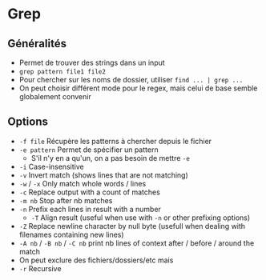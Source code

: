 # Grep

## Généralités

* Permet de trouver des strings dans un input
* `grep pattern file1 file2`
* Pour chercher sur les noms de dossier, utiliser `find ... | grep ...`
* On peut choisir différent mode pour le regex, mais celui de base semble globalement convenir

## Options

* `-f file` Récupère les patterns à chercher depuis le fichier
* `-e pattern` Permet de spécifier un pattern
  * S'il n'y en a qu'un, on a pas besoin de mettre `-e`
* `-i` Case-insensitive
* `-v` Invert match \(shows lines that are not matching\)
* `-w` / `-x` Only match whole words / lines
* `-c` Replace output with a count of matches
* `-m nb` Stop after nb matches
* `-n` Prefix each lines in result with a number
  * `-T` Align result \(useful when use with `-n` or other prefixing options\)
* `-Z` Replace newline character by null byte \(usefull when dealing with filenames containing new lines\)
* `-A nb` / `-B nb` / `-C nb` print nb lines of context after / before / around the match
* On peut exclure des fichiers/dossiers/etc mais 
* `-r` Recursive

